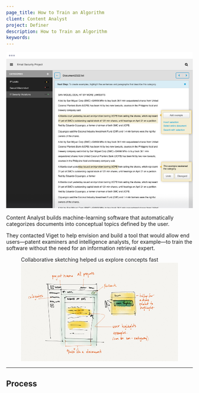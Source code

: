 ```yaml
---
page_title: How to Train an Algorithm
client: Content Analyst
project: Definer
description: How to Train an Algorithm
keywords:
---
```


<div class="case-story__hero">
  <img src="assets/hero.png" alt="cover image" />
</div>

Content Analyst builds machine-learning software that automatically categorizes documents into conceptual topics defined by the user.

They contacted Viget to help envision and build a tool that would allow end users—patent examiners and intelligence analysts, for example—to train the software without the need for an information retrieval expert.

<figure>
  <figcaption>Collaborative sketching helped us explore concepts fast</figcaption>
  <img src="assets/sketch.png" alt="early sketch of the user interface" />
</figure>

---

## Process
